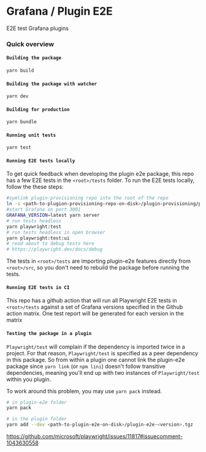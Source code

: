 # Grafana / Plugin E2E

E2E test Grafana plugins

### Quick overview

#### `Building the package`

```bash
yarn build
```

#### `Building the package with watcher`

```bash
yarn dev
```

#### `Building for production`

```bash
yarn bundle
```

#### `Running unit tests`

```bash
yarn test
```

#### `Running E2E tests locally`

To get quick feedback when developing the plugin e2e package, this repo has a few E2E tests in the `<root>/tests` folder. To run the E2E tests locally, follow the these steps:

```bash
#symlink plugin-provisioning repo into the root of the repo
ln -s <path-to-plugion-provisioning-repo-on-disk>/plugin-provisioning/provisioning
#start Grafana on port 3001
GRAFANA_VERSION=latest yarn server
# run tests headless
yarn playwright:test
# run tests headless in open browser
yarn playwright:test:ui
# read about to debug tests here
# https://playwright.dev/docs/debug
```

The tests in `<root>/tests` are importing plugin-e2e features directly from `<root>/src`, so you don't need to rebuild the package before running the tests.

#### `Running E2E tests in CI`

This repo has a github action that will run all Playwright E2E tests in `<root>/tests` against a set of Grafana versions specified in the Github action matrix. One test report will be generated for each version in the matrix

#### `Testing the package in a plugin`

`Playwright/test` will complain if the dependency is imported twice in a project. For that reason, `Playwright/test` is specified as a peer dependency in this package. So from within a plugin one cannot link the plugin-e2e package since `yarn link` (or `npm lini`) doesn't follow transitive dependencies, meaning you'll end up with two instances of `Playwright/test` within you plugin.

To work around this problem, you may use `yarn pack` instead.

```bash
# in plugin-e2e folder
yarn pack

# in the plugin folder
yarn add --dev <path-to-plugin-e2e-on-disk>/plugin-e2e-<version>.tgz
```

https://github.com/microsoft/playwright/issues/11817#issuecomment-1043630558
